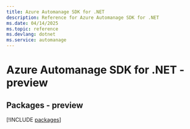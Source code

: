 ```yaml
---
title: Azure Automanage SDK for .NET
description: Reference for Azure Automanage SDK for .NET
ms.date: 04/14/2025
ms.topic: reference
ms.devlang: dotnet
ms.service: automanage
---
```

# Azure Automanage SDK for .NET - preview
## Packages - preview
[!INCLUDE [packages](automanage-index.md)]